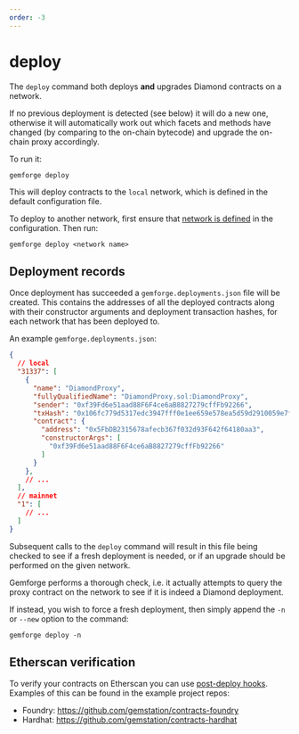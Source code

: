 ```yaml
---
order: -3
---
```


# deploy

The `deploy` command both deploys **and** upgrades Diamond contracts on a network.

If no previous deployment is detected (see below) it will do a new one, otherwise it will automatically work out which facets and methods have changed (by comparing to the on-chain bytecode) and upgrade the on-chain proxy accordingly.

To run it:

```shell
gemforge deploy
```

This will deploy contracts to the `local` network, which is defined in the default configuration file. 

To deploy to another network, first ensure that [network is defined](../configuration/networks.md) in the configuration. Then run:

```
gemforge deploy <network name>
```

## Deployment records

Once deployment has succeeded a `gemforge.deployments.json` file will be created. This contains the addresses of all the deployed contracts along with their constructor arguments and deployment transaction hashes, for each network that has been deployed to. 

An example `gemforge.deployments.json`:

```json
{
  // local
  "31337": [
    {
      "name": "DiamondProxy",
      "fullyQualifiedName": "DiamondProxy.sol:DiamondProxy",
      "sender": "0xf39Fd6e51aad88F6F4ce6aB8827279cffFb92266",
      "txHash": "0x106fc779d5317edc3947fff0e1ee659e578ea5d59d2910059e7f14b658c4c460",
      "contract": {
        "address": "0x5FbDB2315678afecb367f032d93F642f64180aa3",
        "constructorArgs": [
          "0xf39Fd6e51aad88F6F4ce6aB8827279cffFb92266"
        ]
      }
    },
    // ...
  ],
  // mainnet
  "1": [
    // ...
  ]
}
```

Subsequent calls to the `deploy` command will result in this file being checked to see if a fresh deployment is needed, or if an upgrade should be performed on the given network.

Gemforge performs a thorough check, i.e. it actually attempts to query the proxy contract on the network to see if it is indeed a Diamond deployment.

If instead, you wish to force a fresh deployment, then simply append the `-n` or `--new` option to the command:

```shell
gemforge deploy -n
```

## Etherscan verification

To verify your contracts on Etherscan you can use [post-deploy hooks](../configuration/hooks.md). Examples of this can be found in the 
example project repos:

* Foundry: https://github.com/gemstation/contracts-foundry
* Hardhat: https://github.com/gemstation/contracts-hardhat
